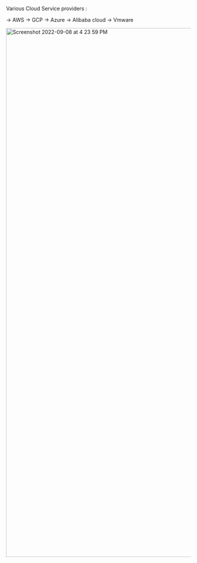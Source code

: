 Various Cloud Service providers : 

-> AWS
-> GCP
-> Azure
-> Alibaba cloud
-> Vmware

<img width="1440" alt="Screenshot 2022-09-08 at 4 23 59 PM" src="https://user-images.githubusercontent.com/99721005/189104792-b8279318-7991-4c81-804e-6475aa1f8d14.png">
